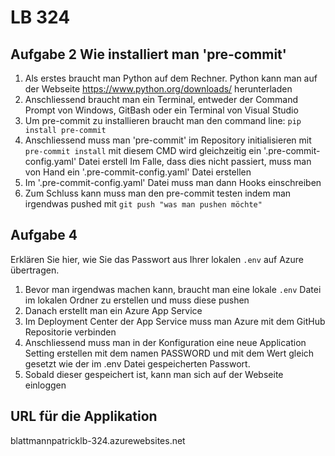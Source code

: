 # LB 324

## Aufgabe 2 Wie installiert man 'pre-commit'
1. Als erstes braucht man Python auf dem Rechner. Python kann man auf der Webseite https://www.python.org/downloads/ herunterladen
2. Anschliessend braucht man ein Terminal, entweder der Command Prompt von Windows, GitBash oder ein Terminal von Visual Studio
3. Um pre-commit zu installieren braucht man den command line: ```pip install pre-commit```
4. Anschliessend muss man 'pre-commit' im Repository initialisieren mit ```pre-commit install``` mit diesem CMD wird gleichzeitig ein '.pre-commit-config.yaml' Datei erstell
   Im Falle, dass dies nicht passiert, muss man von Hand ein '.pre-commit-config.yaml' Datei erstellen
5. Im '.pre-commit-config.yaml' Datei muss man dann Hooks einschreiben
6. Zum Schluss kann muss man den pre-commit testen indem man irgendwas pushed mit ```git push "was man pushen möchte"```

## Aufgabe 4
Erklären Sie hier, wie Sie das Passwort aus Ihrer lokalen `.env` auf Azure übertragen.
1. Bevor man irgendwas machen kann, braucht man eine lokale `.env` Datei im lokalen Ordner zu erstellen und muss diese pushen
2. Danach erstellt man ein Azure App Service
3. Im Deployment Center der App Service muss man Azure mit dem GitHub Repositorie verbinden
4. Anschliessend muss man in der Konfiguration eine neue Application Setting erstellen mit dem namen PASSWORD und mit dem Wert gleich gesetzt wie der im .env Datei gespeicherten Passwort.
5. Sobald dieser gespeichert ist, kann man sich auf der Webseite einloggen

## URL für die Applikation
blattmannpatricklb-324.azurewebsites.net

